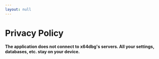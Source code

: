 ```yaml
---
layout: null
---
```


# Privacy Policy

**The application does not connect to x64dbg's servers. All your settings, databases, etc. stay on your device.**
